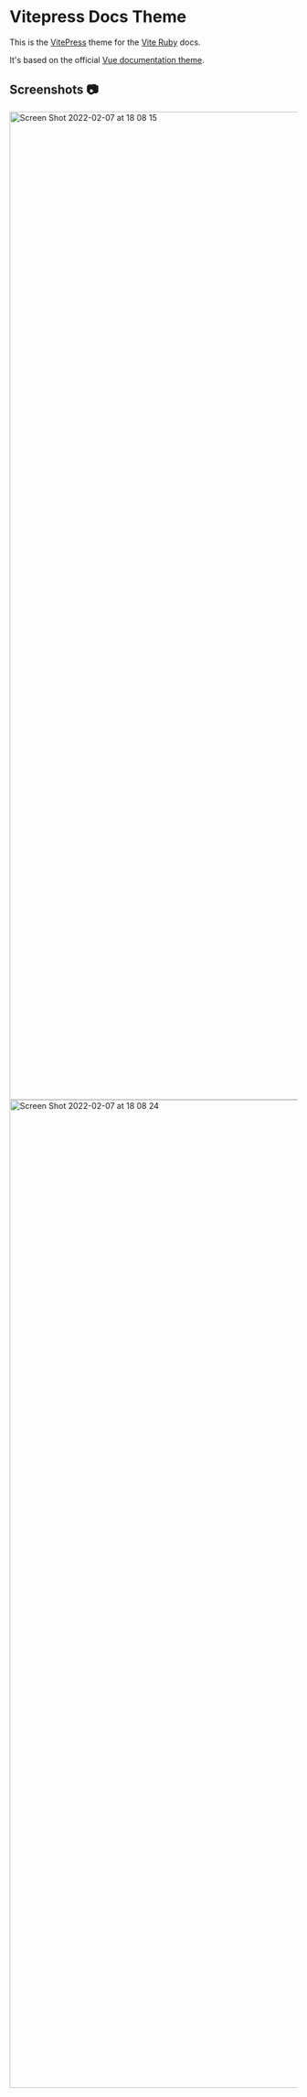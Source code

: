 [Vite Ruby]: https://github.com/ElMassimo/vite_ruby

# Vitepress Docs Theme

This is the [VitePress](https://vitepress.vuejs.org/) theme for the [Vite Ruby] docs.

It's based on the official [Vue documentation theme](https://github.com/vuejs/theme).


## Screenshots 📷

<img width="1728" alt="Screen Shot 2022-02-07 at 18 08 15" src="https://user-images.githubusercontent.com/1158253/152872961-3747f551-2497-4556-80ba-6139372fcb70.png">
<img width="1728" alt="Screen Shot 2022-02-07 at 18 08 24" src="https://user-images.githubusercontent.com/1158253/152872981-37ccc991-f01e-4e6c-a1db-31e3f4e4c0ad.png">

